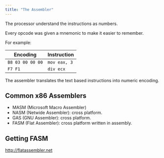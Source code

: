 ```yaml
---
title: "The Assembler"
---
```


The processor understand the instructions as numbers.

Every opcode was given a mnemonic to make it easier to remember.

For example:

| Encoding         | Instruction  |
|------------------|--------------|
| `B8 03 00 00 00` | `mov eax, 3` |
| `F7 F1`          | `div ecx`    |

The assembler translates the text based instructions into numeric encoding.

## Common x86 Assemblers

- MASM (Microsoft Macro Assembler)
- NASM (Netwide Assembler): cross platform.
- GAS (GNU Assembler): cross platform.
- FASM (Flat Assembler): cross platform written in assembly.

## Getting FASM

http://flatassembler.net
